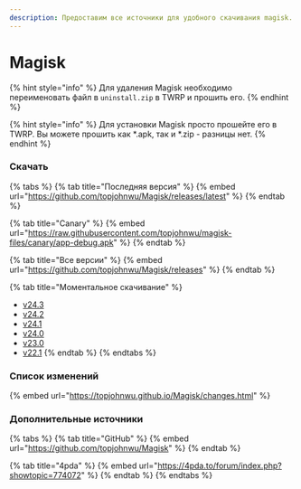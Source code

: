 ```yaml
---
description: Предоставим все источники для удобного скачивания magisk.
---
```


# Magisk

{% hint style="info" %}
Для удаления Magisk необходимо переименовать файл в `uninstall.zip` в TWRP и прошить его.
{% endhint %}

{% hint style="info" %}
Для установки Magisk просто прошейте его в TWRP. Вы можете прошить как \*.apk, так и \*.zip - разницы нет.
{% endhint %}



### Скачать

{% tabs %}
{% tab title="Последняя версия" %}
{% embed url="https://github.com/topjohnwu/Magisk/releases/latest" %}
{% endtab %}

{% tab title="Canary" %}
{% embed url="https://raw.githubusercontent.com/topjohnwu/magisk-files/canary/app-debug.apk" %}
{% endtab %}

{% tab title="Все версии" %}
{% embed url="https://github.com/topjohnwu/Magisk/releases" %}
{% endtab %}

{% tab title="Моментальное скачивание" %}
* [v24.3](https://github.com/topjohnwu/Magisk/releases/download/v24.3/Magisk-v24.3.apk)
* [v24.2](https://github.com/topjohnwu/Magisk/releases/download/v24.2/Magisk-v24.2.apk)
* [v24.1](https://github.com/topjohnwu/Magisk/releases/download/v24.1/Magisk-v24.1.apk)
* [v24.0](https://github.com/topjohnwu/Magisk/releases/download/v24.0/Magisk-v24.0.apk)
* [v23.0](https://github.com/topjohnwu/Magisk/releases/download/v23.0/Magisk-v23.0.apk)
* [v22.1](https://github.com/topjohnwu/Magisk/releases/download/v22.1/Magisk-v22.1.apk)
{% endtab %}
{% endtabs %}



### Список изменений

{% embed url="https://topjohnwu.github.io/Magisk/changes.html" %}



### Дополнительные источники

{% tabs %}
{% tab title="GitHub" %}
{% embed url="https://github.com/topjohnwu/Magisk" %}
{% endtab %}

{% tab title="4pda" %}
{% embed url="https://4pda.to/forum/index.php?showtopic=774072" %}
{% endtab %}
{% endtabs %}
